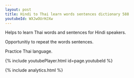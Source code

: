 ```yaml
---
layout: post
title: Hindi to Thai learn words sentences dictionary 588 
youtubeId: WXJwOUrHJXw
---
```

 
 
Helps to learn Thai words and sentences for Hindi speakers.

Opportunitiy to repeat the words sentences. 

Practice Thai language. 
 
{% include youtubePlayer.html id=page.youtubeId %}
 
 
{% include analytics.html %}